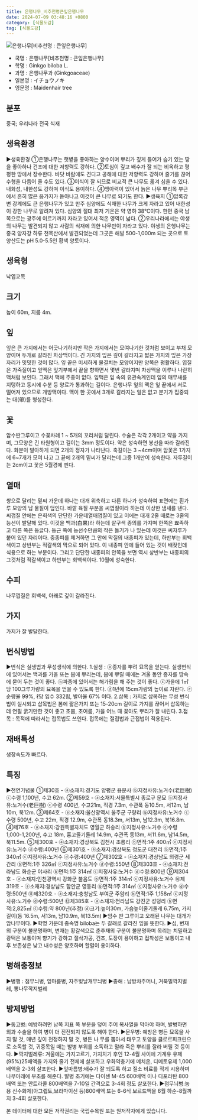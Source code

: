 ```yaml
---
title: 은행나무_비추천명큰잎은행나무
date: 2024-07-09 03:48:16 +0800
category: [식물도감]
tag: [식물도감]
---
```




![은행나무[비추천명 : 큰잎은행나무]](/fileUpload/plants/basic/Ginkgoaceae/Ginkgo/14898/14898_1_th2.jpg)
- 국명 : 은행나무[비추천명 : 큰잎은행나무]
- 학명 : Ginkgo biloba L.
- 과명 : 은행나무과 (Ginkgoaceae)
- 일본명 : イチョウノキ
- 영문명 : Maidenhair tree


## 분포
중국; 우리나라 전국 식재
## 생육환경
▶생육환경①은행나무는 햇볕을 좋아하는 양수이며 뿌리가 깊게 들어가 습기 있는 땅을 좋아하나 건조에 대한 저항력도 강하다. ②토심이 깊고 배수가 잘 되는 비옥하고 평평한 땅에서 장수한다. 바닷 바람에도 견디고 공해에 대한 저항력도 강하며 줄기를 끊어 수형을 다듬어 줄 수도 있다. ③이식이 잘 되므로 비교적 큰 나무도 옮겨 심을 수 있다. 내화성, 내한성도 강하며 이식도 용이하다. ④맹아력이 있어서 늙은 나무 뿌리목 부근에서 흔히 많은 움가지가 돋아나고 이것이 큰 나무로 되기도 한다.▶생육지①압록강변 강계에도 큰 은행나무가 있고 만주 심양에도 식재한 나무가 크게 자라고 있어 내한성이 강한 나무로 알려져 있다. 심양의 절대 최저 기온은 약 영하 38℃이다. 한편 중국 남쪽으로는 광주에 이르기까지 자라고 있어서 적온 영역이 넓다. ②우리나라에서는 야생의 나무는 발견되지 않고 사람의 식재에 의한 나무만이 자라고 있다. 야생의 은행나무는 중국 양자강 하류 천목산에서 발견되었는데 그곳은 해발 500-1,000m 되는 곳으로 토양산도는 pH 5.0-5.5인 황색 양토이다.
## 생육형
낙엽교목
## 크기
높이 60m, 지름 4m.
## 잎
잎은 큰 가지에서는 어긋나기하지만 작은 가지에서는 모여나기한 것처럼 보이고 부채 모양이며 두개로 갈라진 차상맥이다. 긴 가지의 잎은 깊이 갈라지고 짧은 가지의 잎은 가장자리가 밋밋한 것이 많다. 잎 끝은 미세하게 물결치는 모양이지만 양쪽은 평활하다. 엽질은 가죽질이고 잎맥은 잎기부에서 끝을 향하면서 몇번 갈라지며 차상맥을 이루나 나란히맥처럼 보인다. 그래서 맥에 주종이 없다. 잎맥은 잎 속의 유관속계인데 잎의 매무새를 지탱하고 동시에 수분 등 양료가 통과하는 길이다. 은행나무 잎의 맥은 잎 끝에서 서로 떨어져 있으므로 개방맥이다. 맥이 한 곳에서 3개로 갈라지는 일은 없고 분기가 집중되는 대(帶)를 형성한다.
## 꽃
암수딴그루이고  수꽃차례 1 ~ 5개의 꼬리처럼 달린다. 수술은 각각 2개이고 약을 가지며, 그모양은 긴 타원형이고 길이는 3mm 정도이다. 약은 성숙하면 봉선을 따라 갈라진다. 화분이 발아하게 되면 2개의 정자가 나타난다. 축길이는 3 ~4cm이며 암꽃은 1가지에 6~7개가 모여 나고  그 끝에 2개의 밑씨가 달리는데 그중 1개만이 성숙한다. 자루길이는 2cm이고 꽃은 5월경에 핀다.
## 열매
쌍으로 달리는 밑씨 가운데 하나는 대개 위축하고 다른 하나가 성숙하여 표면에는 흰가루 모양의 납 물질이 덮인다. 바깥 육질 부분을 씨껍질이라 하는데 이상한 냄새를 낸다. 씨껍질 안에는 은회색의 단단한 가운데열매껍질이 있고 이에는 대개 2줄 때로는 3줄의 능선이 발달해 있다. 이것을 백과(白果)라 하는데 살구색 종의를 가지며 한쪽은 뾰족하고 다른 쪽은 둥글다. 둥근 쪽에 능선수만큼의 작은 돌기가 나 있는데 이것은 씨자루가 붙어 있던 자리이다. 중종피를 제거하면 그 안에 막질의 내종피가 있는데, 하반부는 회백색이고 상반부는 적갈색의 막으로 되어 있다. 이 내종피 안에 들어 있는 것이 배젖인데 식용으로 하는 부분이다. 그리고 단단한 내종피의 안쪽을 보면 역시 상반부는 내종피의 그것처럼 적갈색이고 하반부는 회백색이다. 10월에 성숙한다.
## 수피
나무껍질은 회백색, 아래로 깊이 갈라진다.
## 가지
가지가 잘 발달한다.
## 번식방법
▶번식은 실생법과 무성생식에 의한다. 1.실생 : ⓐ종자를 뿌려 묘목을 얻는다. 실생번식에 있어서는 백과를 가을 또는 봄에 뿌리는데, 봄에 뿌릴 때에는 겨울 동안 종자를 땅속에 묻어 두는 것이 좋다. ⓑ파종에 있어서는 해가림을 해 주는 것이 좋다. ⓒ가을에 1㎡당 100그루가량의 묘목을 얻을 수 있도록 한다. ⓓ1년에 15cm가량의 높이로 자란다. ⓔ순량율 99%, ℓ당 입수 332립, 발아율 67% 이다.2.삽목 : 가지로 삽목하는 무성 번식법이 실시되고 삽목법은 봄에 짧은가지 또는 15-20cm 길이로 가지를 끊어서 삽목하는데 연필 굵기만한 것이 좋고 초봄, 초여름, 가을 어느 때 꽂아도 뿌리가 잘 내린다.3.접목 : 목적에 따라서는 접목법도 쓰인다. 접목에는 절접법과 근접법이 적용된다.
## 재배특성
생장속도가 빠르다.
## 특징
▶천연기념물①제30호 - ⓐ소재지:경기도 양평군 용문사 ⓑ지정사유:노거수(老巨樹) ⓒ수령 1,100년, 수고 62m.②제59호 - ⓐ소재지:서울특별시 종로구 문묘 ⓑ지정사유:노거수(老巨樹) ⓒ수령 400년, 수고21m, 직경 7.3m, 수관폭 동10.5m, 서12m, 남10m, 북12m.③제64호 - ⓐ소재지:울산광역시 울주군 구량리 ⓑ지정사유:노거수 ⓒ수령 500년, 수고 22m, 직경 12.9m, 수관폭 동18.3m, 서13m, 남12.3m, 북16.8m.④제76호 - ⓐ소재지:강원특별자치도 영월군 하송리 ⓑ지정사유:노거수 ⓒ수령 1,000-1,200년, 수고 18m, 흉고줄기둘레 14.9m, 수관폭 동13m, 서11.6m, 남14.5m, 북11.5m.⑤제300호 - ⓐ소재지:경상북도 김천시 조룡리 ⓑ면적:1주 400㎡ ⓒ지정사유:노거수 ⓓ수령:400년 ⑥제301호 - ⓐ소재지:경상북도 청도군 대전리 ⓑ면적;1주 340㎡ ⓒ지정사유:노거수 ⓓ수령:400년⑦제302호 - ⓐ소재지:경상남도 의령군 세간리 ⓑ면적:1주 326㎡ ⓒ지정사유:노거수 ⓓ수령:550년⑧제303호 - ⓐ소재지:전라남도 화순군 야사리 ⓑ면적:1주 314㎡ ⓒ지정사유:노거수 ⓓ수령:800년⑨제304호 - ⓐ소재지:인천광역시 강화군 불음도 ⓑ면적:1주 314㎡ ⓒ지정사유:노거수⑩제319호 - ⓐ소재지:경상남도 함안군 영동리 ⓑ면적:1주 314㎡ ⓒ지정사유:노거수 ⓓ수령:500년 ⑪제320호 - ⓐ소재지:충청남도 부여군 주암리 ⓑ면적:1주 1,158㎡ ⓒ지정사유:노거수 ⓓ수령:500년⑫제385호 - ⓐ소재지:전라남도 강진군 성덩리 ⓑ면적:2,825㎡ ⓒ수령:약 800년(추정) ⓓ크기:높이30m, 가슴높이줄기둘레 6.75m, 가지길이(동 16.5m, 서13m, 남10.9m, 북13.5m)▶암수 딴 그루이고 오래된 나무는 대개가 암나무이다. ▶학명 가운데 종속명 biloba는 두 갈래로 갈라진 잎을 뜻한다.▶심, 변재의 구분이 불분명하며, 변재는 황갈색으로 춘추재의 구분이 불분명하며 목리는 치밀하고 광택은 보통이며 향기가 강하고 절삭가공, 건조, 도장이 용이하고 접착성은 보통이고 내후 보존성은 낮고 내수성은 양호하며 할렬이 용이하다.
## 병해충정보
▶병행 : 점무늬병, 잎마름병, 자주빛날개무늬병▶충해 : 남방차주머니, 거북밀깍지벌레, 뽕나무깍지벌레
## 방제방법
▶동고병: 예방하려면 남쪽 지표 쪽 부분을 덮어 주어 복사열을 막아야 하며, 발병하면 외과 수술을 하여 병이 더 진전되지 않도록 해야 한다.▶문우병: 예방은 병든 묘목을 사지 말 것, 매년 깊이 전정하지 말 것, 병든 나 무를 뽑아서 태우고 토양을 클로르피크린으로 소독할 것, 귀중목일 때는 발병 부위를 소독하고 말라 죽은 뿌리를 잘라 버릴 것 등이다.▶깍지벌레류: 겨울에는 가지고르기, 가지치기 후인 12-4월 사이에 기계유 유제(95%)25배액을 가지와 줄기 전체에 살포하고 우화약충기에 메치온, 디메토유제 1,000배액을 2-3회 살포한다.▶잎마름병:배수가 잘 되도록 하고 질소 비료를 적게 시용하며 나무아래에 부초를 해준다. 발병 초기에는 다이센 M-45 600배액 이나 디포라탄 800배액 또는 안트라콜 800배액을 7-10일 간격으로 3-4회 정도 살포한다.▶점무늬병:농용 신수화제(아그렙토,브라마이신 등)800배액 또는 6-6식 보르드액을 6월 하순-8월까지 3-4회 살포한다.






본 데이터에 대한 모든 저작권리는 국립수목원 또는 원저작자에게 있습니다.
